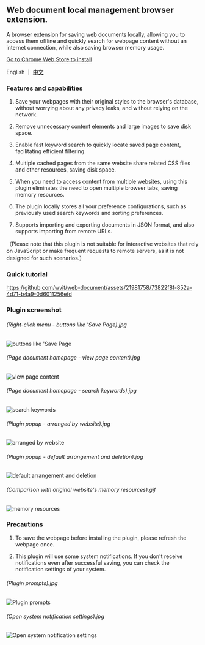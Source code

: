 ## Web document local management browser extension.

A browser extension for saving web documents locally, allowing you to access them offline and quickly search for webpage content without an internet connection, while also saving browser memory usage.

[Go to Chrome Web Store to install](https://chromewebstore.google.com/detail/gjnkjamcdgomkghmfgaobnllnlinkfmn)

English ｜ [中文](./README-zh_CN.md)

### Features and capabilities

1. Save your webpages with their original styles to the browser's database, without worrying about any privacy leaks, and without relying on the network.

2. Remove unnecessary content elements and large images to save disk space.

3. Enable fast keyword search to quickly locate saved page content, facilitating efficient filtering.

4. Multiple cached pages from the same website share related CSS files and other resources, saving disk space.

5. When you need to access content from multiple websites, using this plugin eliminates the need to open multiple browser tabs, saving memory resources.

6. The plugin locally stores all your preference configurations, such as previously used search keywords and sorting preferences.

7. Supports importing and exporting documents in JSON format, and also supports importing from remote URLs.

（Please note that this plugin is not suitable for interactive websites that rely on JavaScript or make frequent requests to remote servers, as it is not designed for such scenarios.）

### Quick tutorial

https://github.com/wvit/web-document/assets/21981758/73822f8f-852a-4d71-b4a9-0d6011256efd

### Plugin screenshot

###### (Right-click menu - buttons like 'Save Page).jpg

![buttons like 'Save Page](https://wvit.github.io/static/web-document/img6.jpg)

###### (Page document homepage - view page content).jpg

![view page content](https://wvit.github.io/static/web-document/img3.jpg)

###### (Page document homepage - search keywords).jpg

![search keywords](https://wvit.github.io/static/web-document/img2.jpg)

###### (Plugin popup - arranged by website).jpg

![arranged by website](https://wvit.github.io/static/web-document/img4.jpg)

###### (Plugin popup - default arrangement and deletion).jpg

![default arrangement and deletion](https://wvit.github.io/static/web-document/img5.jpg)

###### (Comparison with original website's memory resources).gif

![memory resources](https://wvit.github.io/static/web-document/img1.gif)

### Precautions

1. To save the webpage before installing the plugin, please refresh the webpage once.

2. This plugin will use some system notifications. If you don't receive notifications even after successful saving, you can check the notification settings of your system.

###### (Plugin prompts).jpg

![Plugin prompts](https://wvit.github.io/static/web-document/img7.jpg)

###### (Open system notification settings).jpg

![Open system notification settings](https://wvit.github.io/static/web-document/img8.jpg)
